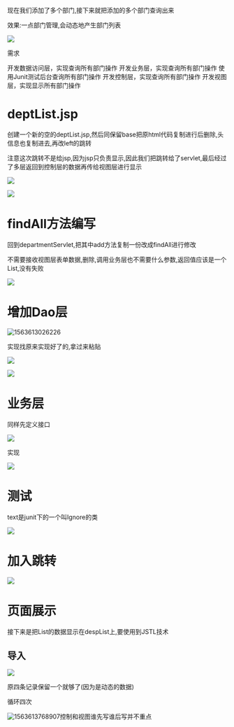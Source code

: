 现在我们添加了多个部门,接下来就把添加的多个部门查询出来

效果:一点部门管理,会动态地产生部门列表

![](https://sumomoriaty.oss-cn-beijing.aliyuncs.com/markdown/20190720162045.png)

需求

开发数据访问层，实现查询所有部门操作
开发业务层，实现查询所有部门操作
使用Junit测试后台查询所有部门操作
开发控制层，实现查询所有部门操作
开发视图层，实现显示所有部门操作

# deptList.jsp

创建一个新的空的deptList.jsp,然后同保留base把原html代码复制进行后删除,头信息也复制进去,再改left的跳转

注意这次跳转不是给jsp,因为jsp只负责显示,因此我们把跳转给了servlet,最后经过了多层返回到控制层的数据再传给视图层进行显示

![](https://sumomoriaty.oss-cn-beijing.aliyuncs.com/markdown/20190720162532.png)

![](https://sumomoriaty.oss-cn-beijing.aliyuncs.com/markdown/20190720162630.png)

# findAll方法编写

回到departmentServlet,把其中add方法复制一份改成findAll进行修改

不需要接收视图层表单数据,删除,调用业务层也不需要什么参数,返回值应该是一个List,没有失败

![](https://sumomoriaty.oss-cn-beijing.aliyuncs.com/markdown/20190720165606.png)

# 增加Dao层

![1563613026226](C:\Users\RuicyQuan\AppData\Roaming\Typora\typora-user-images\1563613026226.png)

实现找原来实现好了的,拿过来粘贴

![](https://sumomoriaty.oss-cn-beijing.aliyuncs.com/markdown/20190720165840.png)

![](https://sumomoriaty.oss-cn-beijing.aliyuncs.com/markdown/20190720165931.png)

# 业务层

同样先定义接口

![](https://sumomoriaty.oss-cn-beijing.aliyuncs.com/markdown/20190720170044.png)

实现

![](https://sumomoriaty.oss-cn-beijing.aliyuncs.com/markdown/20190720170107.png)

# 测试

text是junit下的一个叫Ignore的类

![](https://sumomoriaty.oss-cn-beijing.aliyuncs.com/markdown/20190720170256.png)

# 加入跳转

![](https://sumomoriaty.oss-cn-beijing.aliyuncs.com/markdown/20190720170406.png)

# 页面展示

接下来是把List的数据显示在despList上,要使用到JSTL技术

## 导入

![](https://sumomoriaty.oss-cn-beijing.aliyuncs.com/markdown/20190720170534.png)

原四条记录保留一个就够了(因为是动态的数据)

循环四次

![1563613768907](C:\Users\RuicyQuan\AppData\Roaming\Typora\typora-user-images\1563613768907.png)控制和视图谁先写谁后写并不重点